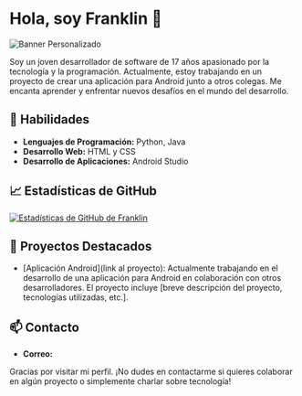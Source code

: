 # Hola, soy Franklin 👋

![Banner Personalizado](https://via.placeholder.com/1200x400)

Soy un joven desarrollador de software de 17 años apasionado por la tecnología y la programación. Actualmente, estoy trabajando en un proyecto de crear una aplicación para Android junto a otros colegas. Me encanta aprender y enfrentar nuevos desafíos en el mundo del desarrollo.

## 🚀 Habilidades
- **Lenguajes de Programación:** Python, Java
- **Desarrollo Web:** HTML y CSS
- **Desarrollo de Aplicaciones:** Android Studio

## 📈 Estadísticas de GitHub
[![Estadísticas de GitHub de Franklin](https://github-readme-stats.vercel.app/api?username=tu-usuario&show_icons=true&theme=radical)](https://github.com/tu-usuario)

## 🌟 Proyectos Destacados
- [Aplicación Android](link al proyecto): Actualmente trabajando en el desarrollo de una aplicación para Android en colaboración con otros desarrolladores. El proyecto incluye [breve descripción del proyecto, tecnologías utilizadas, etc.].

## 📫 Contacto
- **Correo:** 


Gracias por visitar mi perfil. ¡No dudes en contactarme si quieres colaborar en algún proyecto o simplemente charlar sobre tecnología!
